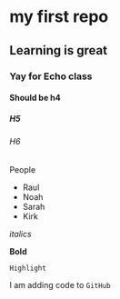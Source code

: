 # my first repo

## Learning is great

### Yay for Echo class

#### Should be h4

##### H5

###### H6

People
- Raul
- Noah
- Sarah
- Kirk

*italics*

**Bold**

`Highlight`

I am adding code to `GitHub`
